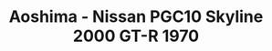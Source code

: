 ---
layout: product
title: "Aoshima - Nissan PGC10 Skyline 2000 GT-R 1970"
price: "TBA" 
desc: "N/A"
img_path: "/assets/img/AO53461.jpg"
brand: "N/A"
available: false
special_offer: false
new: false
soon: false
cat: "010000"
subcat: "013700"
subsubcat: "0N/A"
sifra: "AO53461"
---